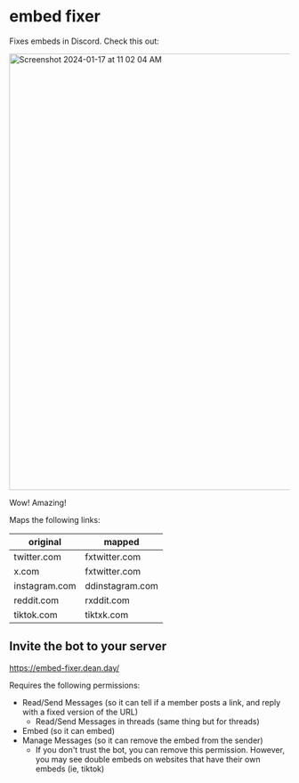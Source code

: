 # embed fixer

Fixes embeds in Discord. Check this out:

<img width="784" alt="Screenshot 2024-01-17 at 11 02 04 AM" src="https://github.com/deanveloper/embed-fixer/assets/3196327/99cf00f2-d259-4f30-8f21-c66fd95d5213">

Wow! Amazing!

Maps the following links:

| original | mapped |
| --- | --- |
| twitter.com | fxtwitter.com |
| x.com | fxtwitter.com |
| instagram.com | ddinstagram.com |
| reddit.com | rxddit.com |
| tiktok.com | tiktxk.com |

## Invite the bot to your server

https://embed-fixer.dean.day/

Requires the following permissions:
 * Read/Send Messages (so it can tell if a member posts a link, and reply with a fixed version of the URL)
   * Read/Send Messages in threads (same thing but for threads)
 * Embed (so it can embed)
 * Manage Messages (so it can remove the embed from the sender)
   * If you don't trust the bot, you can remove this permission. However, you may see double embeds on websites that have their own embeds (ie, tiktok)
